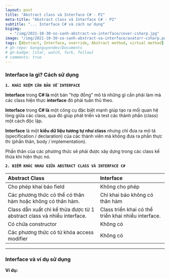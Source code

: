 ```yaml
---
layout: post
title: "Abstract class và Interface C# - P2"
meta-title: "Abstract class và Interface C# - P2"
subtitle: "... Interface C# và cách sử dụng"
bigimg:
  - "/img/2021-10-30-so-sanh-abstract-va-interface/cover-csharp.jpg"
image: "/img/2021-10-30-so-sanh-abstract-va-interface/avatarr-csharp.png"
tags: [Abstract, Interface, override, Abstract method, virtual method]
# gh-repo: bangnguyendev/Documents
# gh-badge: [star, watch, fork, follow]
# comments: true
---
```

### Interface la gì? Cách sử dụng
**`1. KHÁI NIỆM CĂN BẢN VỀ INTERFACE`**

**Interface** trong **C# là** một bản "hợp đồng" mô tả những gì cần phải làm mà các class hiện thực **interface** đó phải tuân thủ theo. 

**Interface** trong **C# là** một công cụ đặc biệt mạnh giúp tạo ra mối quan hệ lỏng giữa các class, qua đó giúp phát triển và test các thành phần (class) một cách độc lập.

**Interface** là một **kiểu dữ liệu tương tự như class** nhưng chỉ đưa ra mô tả (specification / declaration) của các thành viên mà không đưa ra phần thực thi (phần thân, body / implementation). 

Phần thân của các phương thức sẽ phải được xây dựng trong các class kế thừa khi hiện thực nó.

**`2. ĐIỂM KHÁC NHAU GIỮA ABSTRACT CLASS VÀ INTERFACE C#`**

| Abstract Class | Interface |
| :--- |:--- |
| Cho phép khai báo field | Không cho phép |
| Các phương thức có thể có thân hàm hoặc không có thân hàm. | Chỉ khai báo không có thân hàm |
| Class dẫn xuất chỉ kế thừa được từ 1 abstract class và nhiều interface. | Class triển khai có thể triển khai nhiều interface. |
| Có chứa constructor | Không có |
| Các phương thức có từ khóa access modifier | Không có |

-------------------------------------------

### Interface và ví dụ sử dụng
 
**Ví dụ:**

